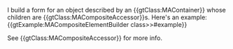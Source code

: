 I build a form for an object described by an {{gtClass:MAContainer}} whose children are  {{gtClass:MACompositeAccessor}}s. Here's an example: {{gtExample:MACompositeElementBuilder class>>#example}}

See {{gtClass:MACompositeAccessor}} for more info.